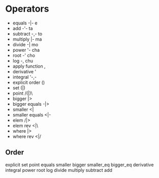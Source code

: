 # Operators
- equals -|- e
- add -'- ta
- subtract -,- to
- multiply |- ma
- divide -| mo
- power '- cha
- root -' cho
- log -, chu
- apply function ,
- derivative '
- integral '-,-
- explicit order ()
- set (|)
- point /(|)\
- bigger |>
- bigger equals -|>
- smaller <|
- smaller equals <|-
- elem /|>
- elem rev <|\
- where \|>
- where rev <|/
## Order
explicit set point equals smaller bigger smaller_eq bigger_eq derivative integral power root log divide multiply subtract add
